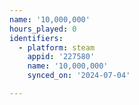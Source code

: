 ```yaml
---
name: '10,000,000'
hours_played: 0
identifiers:
  - platform: steam
    appid: '227580'
    name: '10,000,000'
    synced_on: '2024-07-04'

---
```

